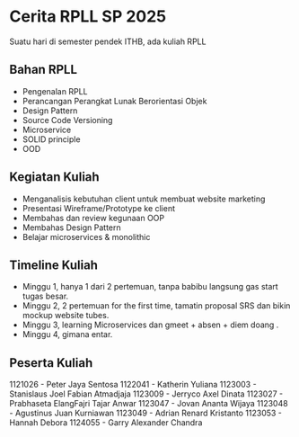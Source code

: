 # Cerita RPLL SP 2025

Suatu hari di semester pendek ITHB, ada kuliah RPLL

## Bahan RPLL

- Pengenalan RPLL
- Perancangan Perangkat Lunak Berorientasi Objek
- Design Pattern
- Source Code Versioning
- Microservice
- SOLID principle
- OOD

## Kegiatan Kuliah

- Menganalisis kebutuhan client untuk membuat website marketing
- Presentasi Wireframe/Prototype ke client
- Membahas dan review kegunaan OOP
- Membahas Design Pattern
- Belajar microservices & monolithic

## Timeline Kuliah

- Minggu 1, hanya 1 dari 2 pertemuan, tanpa babibu langsung gas start tugas besar.
- Minggu 2, 2 pertemuan for the first time, tamatin proposal SRS dan bikin mockup website tubes.
- Minggu 3, learning Microservices dan gmeet + absen + diem doang .
- Minggu 4, gimana entar.


## Peserta Kuliah
1121026 - Peter Jaya Sentosa
1122041 - Katherin Yuliana
1123003 - Stanislaus Joel Fabian Atmadjaja
1123009 - Jerryco Axel Dinata
1123027 - Prabhaseta ElangFajri Tajar Anwar
1123047 - Jovan Ananta Wijaya
1123048 - Agustinus Juan Kurniawan
1123049 - Adrian Renard Kristanto
1123053 - Hannah Debora
1124055 - Garry Alexander Chandra